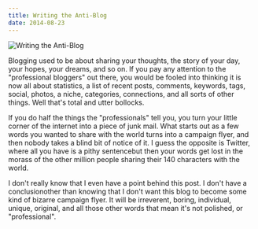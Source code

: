 ```yaml
---
title: Writing the Anti-Blog
date: 2014-08-23
---
```


![Writing the Anti-Blog](https://source.unsplash.com/Pll7AP6NFpY/1600x900)

Blogging used to be about sharing your thoughts, the story of your day, your hopes, your dreams, and so on. If you pay any attention to the "professional bloggers" out there, you would be fooled into thinking it is now all about statistics, a list of recent posts, comments, keywords, tags, social, photos, a niche, categories, connections, and all sorts of other things. Well that's total and utter bollocks.

If you do half the things the "professionals" tell you, you turn your little corner of the internet into a piece of junk mail. What starts out as a few words you wanted to share with the world turns into a campaign flyer, and then nobody takes a blind bit of notice of it. I guess the opposite is Twitter, where all you have is a pithy sentencebut then your words get lost in the morass of the other million people sharing their 140 characters with the world.

I don't really know that I even have a point behind this post. I don't have a conclusionother than knowing that I don't want this blog to become some kind of bizarre campaign flyer. It will be irreverent, boring, individual, unique, original, and all those other words that mean it's not polished, or "professional".